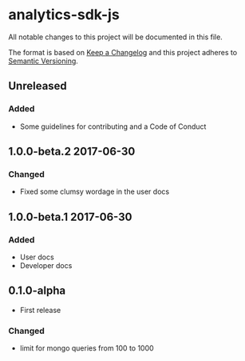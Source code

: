 # analytics-sdk-js
All notable changes to this project will be documented in this file.

The format is based on [Keep a Changelog](http://keepachangelog.com/)
and this project adheres to [Semantic Versioning](http://semver.org/).

## Unreleased

### Added
-   Some guidelines for contributing and a Code of Conduct

## 1.0.0-beta.2 2017-06-30

### Changed
-   Fixed some clumsy wordage in the user docs

## 1.0.0-beta.1 2017-06-30

### Added
-   User docs
-   Developer docs

## 0.1.0-alpha
-   First release

### Changed

-   limit for mongo queries from 100 to 1000
